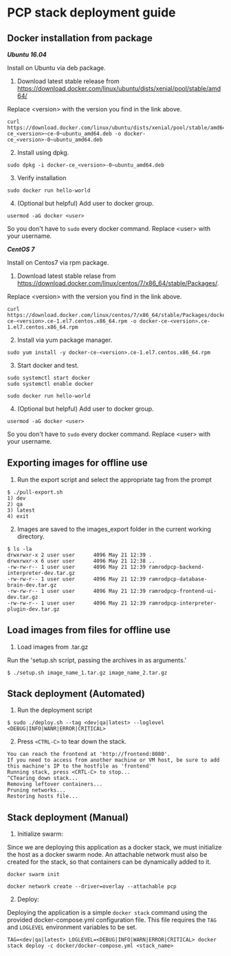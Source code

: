 # PCP stack deployment guide

## Docker installation from package

**_Ubuntu 16.04_**

Install on Ubuntu via deb package.

1. Download latest stable release from https://download.docker.com/linux/ubuntu/dists/xenial/pool/stable/amd64/

Replace \<version\> with the version you find in the link above.

```
curl https://download.docker.com/linux/ubuntu/dists/xenial/pool/stable/amd64/docker-ce_<version>~ce-0~ubuntu_amd64.deb -o docker-ce_<version>-0~ubuntu_amd64.deb
```

2. Install using dpkg.

```
sudo dpkg -i docker-ce_<version>-0~ubuntu_amd64.deb
```

3. Verify installation

```
sudo docker run hello-world
```

4. (Optional but helpful) Add user to docker group.

```
usermod -aG docker <user>
```

So you don't have to `sudo` every docker command. Replace \<user\> with your username.

**_CentOS 7_**

Install on Centos7 via rpm package.

1. Download latest stable relase from https://download.docker.com/linux/centos/7/x86_64/stable/Packages/.

Replace \<version\> with the version you find in the link above.

```
curl https://download.docker.com/linux/centos/7/x86_64/stable/Packages/docker-ce-<version>.ce-1.el7.centos.x86_64.rpm -o docker-ce-<version>.ce-1.el7.centos.x86_64.rpm
```

2. Install via yum package manager.

```
sudo yum install -y docker-ce-<version>.ce-1.el7.centos.x86_64.rpm
```

3. Start docker and test.

```
sudo systemctl start docker
sudo systemctl enable docker

sudo docker run hello-world
```

4. (Optional but helpful) Add user to docker group.

```
usermod -aG docker <user>
```

So you don't have to `sudo` every docker command. Replace \<user\> with your username.

## Exporting images for offline use

1. Run the export script and select the appropriate tag from the prompt

```
$ ./pull-export.sh
1) dev
2) qa
3) latest
4) exit
```

2. Images are saved to the images_export folder in the current working directory.

```
$ ls -la
drwxrwxr-x 2 user user      4096 May 21 12:39 .
drwxrwxr-x 6 user user      4096 May 21 12:38 ..
-rw-rw-r-- 1 user user      4096 May 21 12:39 ramrodpcp-backend-interpreter-dev.tar.gz
-rw-rw-r-- 1 user user      4096 May 21 12:39 ramrodpcp-database-brain-dev.tar.gz
-rw-rw-r-- 1 user user      4096 May 21 12:39 ramrodpcp-frontend-ui-dev.tar.gz
-rw-rw-r-- 1 user user      4096 May 21 12:39 ramrodpcp-interpreter-plugin-dev.tar.gz
```

## Load images from files for offline use

1. Load images from .tar.gz

Run the 'setup.sh script, passing the archives in as arguments.'

```
$ ./setup.sh image_name_1.tar.gz image_name_2.tar.gz
```

## Stack deployment (Automated)

1. Run the deployment script

```
$ sudo ./deploy.sh --tag <dev|qa|latest> --loglevel <DEBUG|INFO|WANR|ERROR|CRITICAL>
```

2. Press `<CTRL-C>` to tear down the stack.

```
You can reach the frontend at 'http://frontend:8080'.
If you need to access from another machine or VM host, be sure to add this machine's IP to the hostfile as 'frontend'
Running stack, press <CRTL-C> to stop...
^CTearing down stack...
Removing leftover containers...
Pruning networks...
Restoring hosts file...
```

## Stack deployment (Manual)

1. Initialize swarm:

Since we are deploying this application as a docker stack, we must initialize the host as a docker swarm node. An attachable network must also be created for the stack, so that containers can be dynamically added to it.

```
docker swarm init

docker network create --driver=overlay --attachable pcp
```

2. Deploy:

Deploying the application is a simple `docker stack` command using the provided docker-compose.yml configuration file. This file requires the `TAG` and `LOGLEVEL` environment variables to be set.

```
TAG=<dev|qa|latest> LOGLEVEL=<DEBUG|INFO|WARN|ERROR|CRITICAL> docker stack deploy -c docker/docker-compose.yml <stack_name>
```